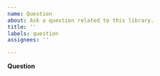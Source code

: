 ```yaml
---
name: Question
about: Ask a question related to this library.
title: ''
labels: question
assignees: ''

---
```


**Question**
<!-- Please describe the problem you're trying to solve and give as much context as possible. -->
